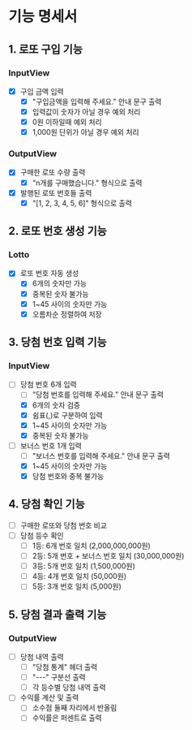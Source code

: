 # 기능 명세서

## 1. 로또 구입 기능
### InputView
- [x] 구입 금액 입력
  - [x] "구입금액을 입력해 주세요." 안내 문구 출력
  - [x] 입력값이 숫자가 아닐 경우 예외 처리
  - [x] 0원 이하일때 예외 처리
  - [x] 1,000원 단위가 아닐 경우 예외 처리
### OutputView
- [x] 구매한 로또 수량 출력
  - [x] "n개를 구매했습니다." 형식으로 출력
- [x] 발행된 로또 번호들 출력
  - [x] "[1, 2, 3, 4, 5, 6]" 형식으로 출력
## 2. 로또 번호 생성 기능
### Lotto
- [x] 로또 번호 자동 생성
  - [x] 6개의 숫자만 가능
  - [x] 중복된 숫자 불가능
  - [x] 1~45 사이의 숫자만 가능
  - [x] 오름차순 정렬하여 저장

## 3. 당첨 번호 입력 기능
### InputView
- [ ] 당첨 번호 6개 입력
  - [ ] "당첨 번호를 입력해 주세요." 안내 문구 출력
  - [x] 6개의 숫자 검증
  - [x] 쉼표(,)로 구분하여 입력
  - [x] 1~45 사이의 숫자만 가능
  - [x] 중복된 숫자 불가능
- [ ] 보너스 번호 1개 입력
  - [ ] "보너스 번호를 입력해 주세요." 안내 문구 출력
  - [x] 1~45 사이의 숫자만 가능
  - [x] 당첨 번호와 중복 불가능

## 4. 당첨 확인 기능
- [ ] 구매한 로또와 당첨 번호 비교
- [ ] 당첨 등수 확인
  - [ ] 1등: 6개 번호 일치 (2,000,000,000원)
  - [ ] 2등: 5개 번호 + 보너스 번호 일치 (30,000,000원)
  - [ ] 3등: 5개 번호 일치 (1,500,000원)
  - [ ] 4등: 4개 번호 일치 (50,000원)
  - [ ] 5등: 3개 번호 일치 (5,000원)

## 5. 당첨 결과 출력 기능
### OutputView
- [ ] 당첨 내역 출력
  - [ ] "당첨 통계" 헤더 출력
  - [ ] "---" 구분선 출력
  - [ ] 각 등수별 당첨 내역 출력
- [ ] 수익률 계산 및 출력
  - [ ] 소수점 둘째 자리에서 반올림
  - [ ] 수익률은 퍼센트로 출력